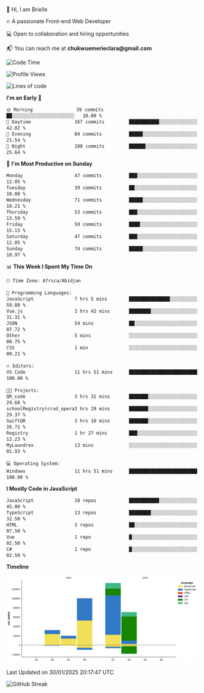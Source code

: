 <div align="left">
  <p>👋 Hi, I am Brielle</p>
  <p>🔥 A passionate Front-end Web Developer</p>
  <p>💻 Open to collaboration and hiring opportunities</p>
  <p>📬 You can reach me at <strong>chukwuemerieclara@gmail.com</strong></p>
</div>


 
 <!--START_SECTION:waka-->
![Code Time](http://img.shields.io/badge/Code%20Time-460%20hrs%2012%20mins-blue)

![Profile Views](http://img.shields.io/badge/Profile%20Views-23-blue)

![Lines of code](https://img.shields.io/badge/From%20Hello%20World%20I%27ve%20Written-285.0%20thousand%20lines%20of%20code-blue)

**I'm an Early 🐤** 

```text
🌞 Morning                39 commits          ██░░░░░░░░░░░░░░░░░░░░░░░   10.00 % 
🌆 Daytime                167 commits         ███████████░░░░░░░░░░░░░░   42.82 % 
🌃 Evening                84 commits          █████░░░░░░░░░░░░░░░░░░░░   21.54 % 
🌙 Night                  100 commits         ██████░░░░░░░░░░░░░░░░░░░   25.64 % 
```
📅 **I'm Most Productive on Sunday** 

```text
Monday                   47 commits          ███░░░░░░░░░░░░░░░░░░░░░░   12.05 % 
Tuesday                  39 commits          ██░░░░░░░░░░░░░░░░░░░░░░░   10.00 % 
Wednesday                71 commits          █████░░░░░░░░░░░░░░░░░░░░   18.21 % 
Thursday                 53 commits          ███░░░░░░░░░░░░░░░░░░░░░░   13.59 % 
Friday                   59 commits          ████░░░░░░░░░░░░░░░░░░░░░   15.13 % 
Saturday                 47 commits          ███░░░░░░░░░░░░░░░░░░░░░░   12.05 % 
Sunday                   74 commits          █████░░░░░░░░░░░░░░░░░░░░   18.97 % 
```


📊 **This Week I Spent My Time On** 

```text
🕑︎ Time Zone: Africa/Abidjan

💬 Programming Languages: 
JavaScript               7 hrs 5 mins        ███████████████░░░░░░░░░░   59.80 % 
Vue.js                   3 hrs 42 mins       ████████░░░░░░░░░░░░░░░░░   31.31 % 
JSON                     54 mins             ██░░░░░░░░░░░░░░░░░░░░░░░   07.72 % 
Other                    5 mins              ░░░░░░░░░░░░░░░░░░░░░░░░░   00.75 % 
CSS                      1 min               ░░░░░░░░░░░░░░░░░░░░░░░░░   00.21 % 

🔥 Editors: 
VS Code                  11 hrs 51 mins      █████████████████████████   100.00 % 

🐱‍💻 Projects: 
QR_code                  3 hrs 31 mins       ███████░░░░░░░░░░░░░░░░░░   29.68 % 
schoolRegistry(crud_opera3 hrs 29 mins       ███████░░░░░░░░░░░░░░░░░░   29.37 % 
SwiftQR                  3 hrs 10 mins       ███████░░░░░░░░░░░░░░░░░░   26.71 % 
Registry                 1 hr 27 mins        ███░░░░░░░░░░░░░░░░░░░░░░   12.23 % 
MyLaundrex               13 mins             ░░░░░░░░░░░░░░░░░░░░░░░░░   01.93 % 

💻 Operating System: 
Windows                  11 hrs 51 mins      █████████████████████████   100.00 % 
```

**I Mostly Code in JavaScript** 

```text
JavaScript               18 repos            ███████████░░░░░░░░░░░░░░   45.00 % 
TypeScript               13 repos            ████████░░░░░░░░░░░░░░░░░   32.50 % 
HTML                     3 repos             ██░░░░░░░░░░░░░░░░░░░░░░░   07.50 % 
Vue                      1 repo              █░░░░░░░░░░░░░░░░░░░░░░░░   02.50 % 
C#                       1 repo              █░░░░░░░░░░░░░░░░░░░░░░░░   02.50 % 
```



**Timeline**

![Lines of Code chart](https://raw.githubusercontent.com/Brielle28/Brielle28/main/assets/bar_graph.png)


 Last Updated on 30/01/2025 20:17:47 UTC
<!--END_SECTION:waka-->

![GitHub Streak](https://github-readme-streak-stats.herokuapp.com/?user=Brielle28)



